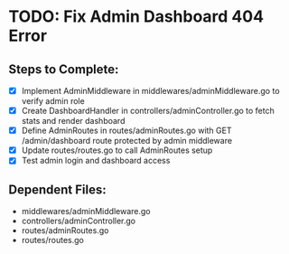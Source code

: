 # TODO: Fix Admin Dashboard 404 Error

## Steps to Complete:
- [x] Implement AdminMiddleware in middlewares/adminMiddleware.go to verify admin role
- [x] Create DashboardHandler in controllers/adminController.go to fetch stats and render dashboard
- [x] Define AdminRoutes in routes/adminRoutes.go with GET /admin/dashboard route protected by admin middleware
- [x] Update routes/routes.go to call AdminRoutes setup
- [x] Test admin login and dashboard access

## Dependent Files:
- middlewares/adminMiddleware.go
- controllers/adminController.go
- routes/adminRoutes.go
- routes/routes.go
